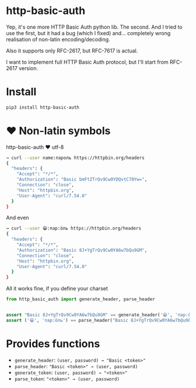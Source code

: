 # http-basic-auth


Yep, it's one more HTTP Basic Auth python lib. The second. And I tried
to use the first, but it had a bug (which I fixed) and... completely
wrong realisation of non-latin encoding/decoding.

Also it supports only RFC-2617, but RFC-7617 is actual.

I want to implement full HTTP Basic Auth protocol, but I'll start from
RFC-2617 version.

# Install

```bash
pip3 install http-basic-auth
```

# ♥️ Non-latin symbols

http-basic-auth ♥ utf-8

```bash
→ curl --user name:пароль https://httpbin.org/headers
{
  "headers": {
    "Accept": "*/*", 
    "Authorization": "Basic bmFtZTrQv9Cw0YDQvtC70Yw=", 
    "Connection": "close", 
    "Host": "httpbin.org", 
    "User-Agent": "curl/7.54.0"
  }
}
```

And even

```bash
→ curl --user 😁:пар:öль https://httpbin.org/headers
{
  "headers": {
    "Accept": "*/*", 
    "Authorization": "Basic 8J+YgTrQv9Cw0YA6w7bQu9GM", 
    "Connection": "close", 
    "Host": "httpbin.org", 
    "User-Agent": "curl/7.54.0"
  }
}
```

All it works fine, if you define your charset

```python
from http_basic_auth import generate_header, parse_header


assert "Basic 8J+YgTrQv9Cw0YA6w7bQu9GM" == generate_header('😁', 'пар:öль', coding='utf-8')
assert ('😁', 'пар:öль') == parse_header("Basic 8J+YgTrQv9Cw0YA6w7bQu9GM", coding='utf-8')
```

# Provides functions

- `generate_header`: `(user, password) → "Basic <token>"`
- `parse_header`: `"Basic <token>" → (user, password)`
- `generate_token`: `(user, password) → "<token>"`
- `parse_token`: `"<token>" → (user, password)`
